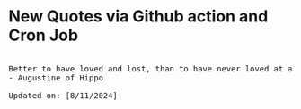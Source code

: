 # New Quotes via Github action and Cron Job

<pre>
<!-- #quote -->
Better to have loved and lost, than to have never loved at all.
- Augustine of Hippo

Updated on: [8/11/2024]
<!-- #quoteEnd -->
</pre>
